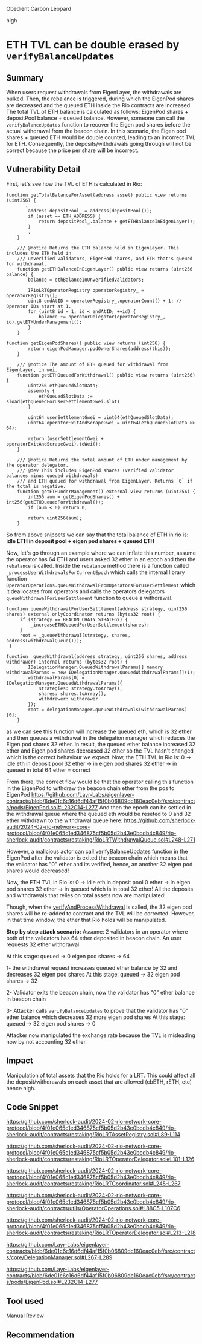 Obedient Carbon Leopard

high

# ETH TVL can be double erased by `verifyBalanceUpdates`

## Summary
When users request withdrawals from EigenLayer, the withdrawals are bulked. Then, the rebalance is triggered, during which the EigenPod shares are decreased and the queued ETH inside the Rio contracts are increased. The total TVL of ETH balance is calculated as follows: EigenPod shares + depositPool balance + queued balance. However, someone can call the `verifyBalanceUpdates` function to recover the Eigen pod shares before the actual withdrawal from the beacon chain. In this scenario, the Eigen pod shares + queued ETH would be double counted, leading to an incorrect TVL for ETH. Consequently, the deposits/withdrawals going through will not be correct because the price per share will be incorrect.
## Vulnerability Detail
First, let's see how the TVL of ETH is calculated in Rio:
```solidity
function getTotalBalanceForAsset(address asset) public view returns (uint256) {
       .
        address depositPool_ = address(depositPool());
        if (asset == ETH_ADDRESS) {
            return depositPool_.balance + getETHBalanceInEigenLayer();
        }
        .
    }

    /// @notice Returns the ETH balance held in EigenLayer. This includes the ETH held in
    /// unverified validators, EigenPod shares, and ETH that's queued for withdrawal.
    function getETHBalanceInEigenLayer() public view returns (uint256 balance) {
        balance = ethBalanceInUnverifiedValidators;

        IRioLRTOperatorRegistry operatorRegistry_ = operatorRegistry();
        uint8 endAtID = operatorRegistry_.operatorCount() + 1; // Operator IDs start at 1.
        for (uint8 id = 1; id < endAtID; ++id) {
            balance += operatorDelegator(operatorRegistry_, id).getETHUnderManagement();
        }
    }
```

```solidity
function getEigenPodShares() public view returns (int256) {
        return eigenPodManager.podOwnerShares(address(this));
    }

    /// @notice The amount of ETH queued for withdrawal from EigenLayer, in wei.
    function getETHQueuedForWithdrawal() public view returns (uint256) {
        uint256 ethQueuedSlotData;
        assembly {
            ethQueuedSlotData := sload(ethQueuedForUserSettlementGwei.slot)
        }

        uint64 userSettlementGwei = uint64(ethQueuedSlotData);
        uint64 operatorExitAndScrapeGwei = uint64(ethQueuedSlotData >> 64);

        return (userSettlementGwei + operatorExitAndScrapeGwei).toWei();
    }

    /// @notice Returns the total amount of ETH under management by the operator delegator.
    /// @dev This includes EigenPod shares (verified validator balances minus queued withdrawals)
    /// and ETH queued for withdrawal from EigenLayer. Returns `0` if the total is negative.
    function getETHUnderManagement() external view returns (uint256) {
        int256 aum = getEigenPodShares() + int256(getETHQueuedForWithdrawal());
        if (aum < 0) return 0;

        return uint256(aum);
    }
```

So from above snippets we can say that the total balance of ETH in rio is:
**idle ETH in deposit pool + eigen pod shares + queued ETH**

Now, let's go through an example where we can inflate this number, assume the operator has 64 ETH and users asked 32 ether in an epoch and then the `rebalance` is called. Inside the `rebalance` method there is a function called `_processUserWithdrawalsForCurrentEpoch` which calls the internal library function `OperatorOperations.queueWithdrawalFromOperatorsForUserSettlement` which it deallocates from operators and calls the operators delegators `queueWithdrawalForUserSettlement` function to queue a withdrawal. 

   ```solidity
 function queueWithdrawalForUserSettlement(address strategy, uint256 shares) external onlyCoordinator returns (bytes32 root) {
        if (strategy == BEACON_CHAIN_STRATEGY) {
            _increaseETHQueuedForUserSettlement(shares);
        }
        root = _queueWithdrawal(strategy, shares, address(withdrawalQueue()));
    }
```

```solidity
function _queueWithdrawal(address strategy, uint256 shares, address withdrawer) internal returns (bytes32 root) {
        IDelegationManager.QueuedWithdrawalParams[] memory withdrawalParams = new IDelegationManager.QueuedWithdrawalParams[](1);
        withdrawalParams[0] = IDelegationManager.QueuedWithdrawalParams({
            strategies: strategy.toArray(),
            shares: shares.toArray(),
            withdrawer: withdrawer
        });
        root = delegationManager.queueWithdrawals(withdrawalParams)[0];
    }
```

as we can see this function will increase the queued eth, which is 32 ether and then queues a withdrawal in the delegation manager which reduces the Eigen pod shares 32 ether. In result, the queued ether balance increased 32 ether and Eigen pod shares decreased 32 ether so the TVL hasn't changed which is the correct behaviour we expect. 
Now, the ETH TVL in Rio is:
0 -> idle eth in deposit pool
32 ether -> in eigen pod shares
32 ether -> in queued 
in total 64 ether = correct

From there, the correct flow would be that the operator calling this function in the EigenPod to withdraw the beacon chain ether from the pos to EigenPod
https://github.com/Layr-Labs/eigenlayer-contracts/blob/6de01c6c16d6df44af15f0b06809dc160eac0ebf/src/contracts/pods/EigenPod.sol#L232C14-L277
And then the epoch can be settled in the withdrawal queue where the queued eth would be reseted to 0 and 32 ether withdrawn to the withdrawal queue here:
https://github.com/sherlock-audit/2024-02-rio-network-core-protocol/blob/4f01e065c1ed346875cf5b05d2b43e0bcdb4c849/rio-sherlock-audit/contracts/restaking/RioLRTWithdrawalQueue.sol#L248-L271

However, a malicious actor can call [verifyBalanceUpdates](https://github.com/Layr-Labs/eigenlayer-contracts/blob/6de01c6c16d6df44af15f0b06809dc160eac0ebf/src/contracts/pods/EigenPod.sol#L185-L221) function in the EigenPod after the validator is exited the beacon chain which means that the validator has "0" ether and its verified, hence, an another 32 eigen pod shares would decreased! 

Now, the ETH TVL in Rio is:
0 -> idle eth in deposit pool
0 ether -> in eigen pod shares
32 ether -> in queued 
which is in total 32 ether! All the deposits and withdrawals that relies on total assets now are manipulated!

Though, when the [verifyAndProcessWithdrawal](https://github.com/Layr-Labs/eigenlayer-contracts/blob/6de01c6c16d6df44af15f0b06809dc160eac0ebf/src/contracts/pods/EigenPod.sol#L232-L239) is called, the 32 eigen pod shares will be re-added to contract and the TVL will be corrected. However, in that time window, the ether that Rio holds will be manipulated. 

**Step by step attack scenario:**
Assume:
2 validators in an operator where both of the validators has 64 ether deposited in beacon chain. 
An user requests 32 ether withdrawal

At this stage:
queued -> 0
eigen pod shares -> 64

1- the withdrawal request increases queued ether balance by 32 and decreases 32 eigen pod shares
At this stage:
queued -> 32
eigen pod shares -> 32

2- Validator exits the beacon chain, now the validator has "0" ether balance in beacon chain

3- Attacker calls `verifyBalanceUpdates` to prove that the validator has "0" ether balance which decreases 32 more eigen pod shares
At this stage:
queued -> 32
eigen pod shares -> 0

Attacker now manipulated the exchange rate because the TVL is misleading now by not accounting 32 ether. 


## Impact
Manipulation of total assets that the Rio holds for a LRT. This could affect all the deposit/withdrawals on each asset that are allowed (cbETH, rETH, etc) hence high.
## Code Snippet
https://github.com/sherlock-audit/2024-02-rio-network-core-protocol/blob/4f01e065c1ed346875cf5b05d2b43e0bcdb4c849/rio-sherlock-audit/contracts/restaking/RioLRTAssetRegistry.sol#L89-L114

https://github.com/sherlock-audit/2024-02-rio-network-core-protocol/blob/4f01e065c1ed346875cf5b05d2b43e0bcdb4c849/rio-sherlock-audit/contracts/restaking/RioLRTOperatorDelegator.sol#L101-L126

https://github.com/sherlock-audit/2024-02-rio-network-core-protocol/blob/4f01e065c1ed346875cf5b05d2b43e0bcdb4c849/rio-sherlock-audit/contracts/restaking/RioLRTCoordinator.sol#L245-L267

https://github.com/sherlock-audit/2024-02-rio-network-core-protocol/blob/4f01e065c1ed346875cf5b05d2b43e0bcdb4c849/rio-sherlock-audit/contracts/utils/OperatorOperations.sol#L88C5-L107C6

https://github.com/sherlock-audit/2024-02-rio-network-core-protocol/blob/4f01e065c1ed346875cf5b05d2b43e0bcdb4c849/rio-sherlock-audit/contracts/restaking/RioLRTOperatorDelegator.sol#L213-L218

https://github.com/Layr-Labs/eigenlayer-contracts/blob/6de01c6c16d6df44af15f0b06809dc160eac0ebf/src/contracts/core/DelegationManager.sol#L267-L289

https://github.com/Layr-Labs/eigenlayer-contracts/blob/6de01c6c16d6df44af15f0b06809dc160eac0ebf/src/contracts/pods/EigenPod.sol#L232C14-L277
## Tool used

Manual Review

## Recommendation
